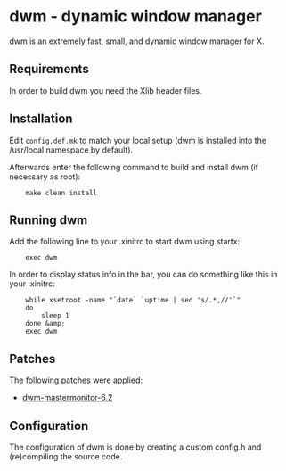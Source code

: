 # dwm - dynamic window manager
dwm is an extremely fast, small, and dynamic window manager for X.


## Requirements
In order to build dwm you need the Xlib header files.


## Installation
Edit `config.def.mk` to match your local setup (dwm is installed into
the /usr/local namespace by default).

Afterwards enter the following command to build and install dwm (if
necessary as root):

```
    make clean install
```


## Running dwm
Add the following line to your .xinitrc to start dwm using startx:
```
    exec dwm
```

In order to display status info in the bar, you can do something
like this in your .xinitrc:

```
    while xsetroot -name "`date` `uptime | sed 's/.*,//'`"
    do
    	sleep 1
    done &amp;
    exec dwm
```

## Patches
The following patches were applied:
* [dwm-mastermonitor-6.2](https://github.com/flaport/dwm/tree/dwm-mastermonitor-6.2)


## Configuration
The configuration of dwm is done by creating a custom config.h
and (re)compiling the source code.
